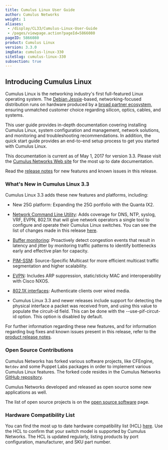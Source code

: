 ```yaml
---
title: Cumulus Linux User Guide
author: Cumulus Networks
weight: 1
aliases:
 - /display/CL33/Cumulus-Linux-User-Guide
 - /pages/viewpage.action?pageId=5866080
pageID: 5866080
product: Cumulus Linux
version: 3.3.0
imgData: cumulus-linux-330
siteSlug: cumulus-linux-330
subsection: true
---
```

## <span>Introducing Cumulus Linux</span>

Cumulus Linux is the networking industry's first full-featured Linux
operating system. The [Debian
Jessie](https://www.debian.org/releases/jessie/)-based,
networking-focused distribution runs on hardware produced by a [broad
partner ecosystem](http://cumulusnetworks.com/hcl/), ensuring unmatched
customer choice regarding silicon, optics, cables, and systems.

This user guide provides in-depth documentation covering installing
Cumulus Linux, system configuration and management, network solutions,
and monitoring and troubleshooting recommendations. In addition, the
quick start guide provides an end-to-end setup process to get you
started with Cumulus Linux.

This documentation is current as of May 1, 2017 for version 3.3. Please
visit the [Cumulus Networks Web site](http://docs.cumulusnetworks.com)
for the most up to date documentation.

Read the [release
notes](https://support.cumulusnetworks.com/hc/en-us/articles/115002201048)
for new features and known issues in this release.

### <span>What's New in Cumulus Linux 3.3</span>

Cumulus Linux 3.3 adds these new features and platforms, including:

  - New 25G platform: Expanding the 25G portfolio with the Quanta IX2.

  - [Network Command Line
    Utility](/version/cumulus-linux-330/System-Configuration/Network-Command-Line-Utility):
    Adds coverage for DNS, NTP, syslog, VRF, EVPN, 802.1X that will give
    network operators a single tool to configure and operate their
    Cumulus Linux switches. You can see the list of changes made in this
    release
    [here](https://support.cumulusnetworks.com/hc/en-us/articles/115005751268).

  - [Buffer
    monitoring](/version/cumulus-linux-330/Monitoring-and-Troubleshooting/Buffer-Monitoring):
    Proactively detect congestion events that result in latency and
    jitter by monitoring traffic patterns to identify bottlenecks early
    and effective plan for capacity.

  - [PIM-SSM](/version/cumulus-linux-330/Layer-Three/Protocol-Independent-Multicast---PIM):
    Source-Specific Multicast for more efficient multicast traffic
    segmentation and higher scalability.

  - [EVPN](/version/cumulus-linux-330/Network-Virtualization/Ethernet-Virtual-Private-Network---EVPN):
    Includes ARP suppression, static/sticky MAC and interoperability
    with Cisco NXOS.

  - [802.1X
    interfaces](/version/cumulus-linux-330/Interface-Configuration-and-Management/802.1X-Interfaces):
    Authenticate clients over wired media.

  - Cumulus Linux 3.3 and newer releases include support for detecting
    the physical interface a packet was received from, and using this
    value to populate the circuit-id field. This can be done with the
    --use-pif-circut-id option. This option is disabled by default.

For further information regarding these new features, and for
information regarding bug fixes and known issues present in this
release, refer to the [product release
notes](https://support.cumulusnetworks.com/hc/en-us/articles/115005751148).

### <span>Open Source Contributions</span>

Cumulus Networks has forked various software projects, like CFEngine,
`Netdev` and some Puppet Labs packages in order to implement various
Cumulus Linux features. The forked code resides in the Cumulus Networks
[GitHub repository](https://github.com/CumulusNetworks).

Cumulus Networks developed and released as open source some new
applications as well.

The list of open source projects is on the [open source
software](http://oss.cumulusnetworks.com/) page.

### <span>Hardware Compatibility List</span>

You can find the most up to date hardware compatibility list (HCL)
[here](http://cumulusnetworks.com/hcl/). Use the HCL to confirm that
your switch model is supported by Cumulus Networks. The HCL is updated
regularly, listing products by port configuration, manufacturer, and SKU
part number.

<article id="html-search-results" class="ht-content" style="display: none;">

</article>

<footer id="ht-footer">

</footer>
